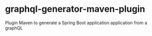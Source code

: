 # graphql-generator-maven-plugin
Plugin Maven to generate a Spring Boot application application from a graphQL
